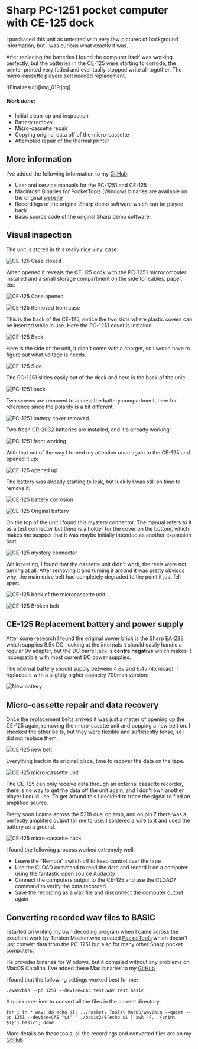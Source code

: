 # Sharp PC-1251 pocket computer with CE-125 dock

I purchased this unit as untested with very few pictures of background information, but I was curious
what exactly it was.

After replacing the batteries I found the computer itself was working perfectly, but the batteries in the
CE-125 were starting to corrode, the printer printed very faded and eventually stopped write all together. The micro-cassette players belt needed replacement.

!(Final result)[img_019.jpg]

##### Work done:

* Initial clean-up and inspection
* Battery removal
* Micro-cassette repair
* Copying original data off of the micro-cassette
* Attempted repair of the thermal printer

## More information

I've added the following information to my [GitHub](https://github.com/number42net/sharp-pc1251):

* User and service manuals for the PC-1251 and CE-125
* Macintosh Binaries for PocketTools (Windows binaries are available on the original [website](https://www.peil-partner.de/ifhe.de/sharp/)
* Recordings of the original Sharp demo software which can be played back
* Basic source code of the original Sharp demo software.

## Visual inspection

The unit is stored in this really nice vinyl case:

![CE-125 Case closed](img_001.jpg)

When opened it reveals the CE-125 dock with the PC-1251 microcomputer installed and a small
storage compartment on the side for cables, paper, etc.

![CE-125 Case opened](img_002.jpg)

![CE-125 Removed from case](img_003.jpg)

This is the back of the CE-125, notice the two slots where plastic covers can be inserted while in use.
Here the PC-1251 cover is installed.

![CE-125 Back](img_004.jpg)

Here is the side of the unit, it didn't come with a charger, so I would have to figure out what
voltage is needs.

![CE-125 Side](img_005.jpg)

The PC-1251 slides easily out of the dock and here is the back of the unit:

![PC-1251 back](img_006.jpg)

Two screws are removed to access the battery compartment, here for reference since the polarity is
a bit different.

![PC-1251 battery cover removed](img_007.jpg)

Two fresh CR-2032 batteries are installed, and it's already working!

![PC-1251 front working](img_008.jpg)

With that out of the way I turned my attention once again to the CE-125 and opened it up:

![CE-125 opened up](img_009.jpg)

The battery was already starting to leak, but luckily I was still on time to remove it:

![CE-125 battery corrosion](img_010.jpg)

![CE-125 Original battery](img_011.jpg)

On the top of the unit I found this mystery connector. The manual refers to it as a test connector
but there is a holder for the cover on the bottom, which makes me suspect that it was maybe initially
intended as another expansion port.

![CE-125 mystery connector](img_012.jpg)

While testing, I found that the cassette unit didn't work, the reels were not turning at all. After
removing it and turning it around it was pretty obvious why, the main drive belt had completely degraded
to the point it just fell apart.

![CE-125 back of the microcassette unit](img_013.jpg)

![CE-125 Broken belt](img_014.jpg)

## CE-125 Replacement battery and power supply

After some research I found the original power brick is the Sharp EA-23E which supplies 8.5v DC, looking at the internals it should easily handle a regular 9v adapter, but the DC barrel jack is **centre negative** which makes it incompatible with most current DC power supplies.

The internal battery should supply between 4.8v and 6.4v (4x nicad). I replaced it with a slightly higher capacity 700mah version:

![New battery](img_018.jpg)

## Micro-cassette repair and data recovery

Once the replacement belts arrived it was just a matter of opening up the CE-125 again, removing the micro-casette unit and popping a new belt on. I checked the other belts, but they were flexible and sufficiently tense, so I did not replace them.

![CE-125 new belt](img_015.jpg)

Everything back in its original place, time to recover the data on the tape.

![CE-125 micro-cassette unit](img_016.jpg)

The CE-125 can only receive data through an external cassette recorder, there is no way to get the data off the unit again, and I don't own another player I could use. To get around this I decided to trace the signal to find an amplified source.

Pretty soon I came across the 5218 dual op amp, and on pin 7 there was a perfectly amplified output for me to use. I soldered a wire to it and used the battery as a ground.

![CE-125 micro-cassette hack](img_017.jpg)

I found the following process worked extremely well:

* Leave the "Remote" switch off to keep control over the tape
* Use the CLOAD command to read the data and record it on a computer using the fantastic open source Audacity
* Connect the computers output to the CE-125 and use the CLOAD? command to verify the data recorded
* Save the recording as a wav file and disconnect the computer output again

## Converting recorded wav files to BASIC

I started on writing my own decoding program when I came across the excellent work by Torsten Mücker who created [PocketTools](https://www.peil-partner.de/ifhe.de/sharp/) which doesn't just convert data from the PC-1251 but also for many other Sharp pocket computers.

He provides binaries for Windows, but it compiled without any problems on MacOS Catalina. I've added these Mac binaries to my [GitHub](https://github.com/number42net/sharp-pc1251)

I found that the following settings worked best for me:

```
./wav2bin --pc 1251 --device=CAS test.wav test.basic  
```

A quick one-liner to convert all the files in the current directory.
```
for i in *.wav; do echo $i; ../Pocket\ Tools\ MacOS/wav2bin --quiet --pc 1251 --device=CAS "$i" "../basic2/$(echo $i | awk -F. '{print $1}').basic"; done
```

More details on these tools, all the recordings and converted files are on my [GitHub](https://github.com/number42net/sharp-pc1251).
